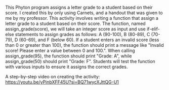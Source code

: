 This Phyton program assigns a letter grade to a student based on their score. I created this by only using Carnets, and a handout that was given to me by my professor. This activity involves writing a function that assign a letter grade to a student based on their score. The function, named assign_grade(score), we will take an integer score as input and use if-elif-else statements to assign grades as follows: A (90-100), B (80-89), C (70-79), D (60-69), and F (below 60). If a student enters an invalid score (less than 0 or greater than 100), the function should print a message like "Invalid score! Please enter a value between 0 and 100.". When calling assign_grade(95), the function should print "Grade: A", while assign_grade(50) should print "Grade: F". Students will test the function with various inputs to ensure it assigns the correct grades.

A step-by-step video on creating the activity: https://youtu.be/yPinbXFF45U?si=BQ71wycXJttQG-U1 

